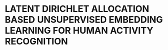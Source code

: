 # LATENT DIRICHLET ALLOCATION BASED UNSUPERVISED EMBEDDING LEARNING FOR HUMAN ACTIVITY RECOGNITION

